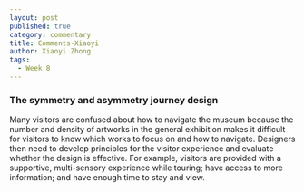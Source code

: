 ```yaml
---
layout: post
published: true
category: commentary
title: Comments-Xiaoyi
author: Xiaoyi Zhong
tags:
  - Week 8
---
```

### The symmetry and asymmetry journey design 

Many visitors are confused about how to navigate the museum because the number and density of artworks in the general exhibition makes it difficult for visitors to know which works to focus on and how to navigate. Designers then need to develop principles for the visitor experience and evaluate whether the design is effective. For example, visitors are provided with a supportive, multi-sensory experience while touring; have access to more information; and have enough time to stay and view.



